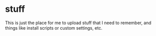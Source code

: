 # stuff
This is just the place for me to upload stuff that I need to remember, and things like install scripts or custom settings, etc.
